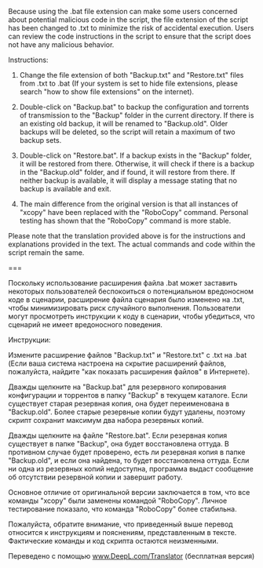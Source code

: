 Because using the .bat file extension can make some users concerned about potential malicious code in the script, the file extension of the script has been changed to .txt to minimize the risk of accidental execution. Users can review the code instructions in the script to ensure that the script does not have any malicious behavior.

Instructions:
1. Change the file extension of both "Backup.txt" and "Restore.txt" files from .txt to .bat (If your system is set to hide file extensions, please search "how to show file extensions" on the internet).

2. Double-click on "Backup.bat" to backup the configuration and torrents of transmission to the "Backup" folder in the current directory. If there is an existing old backup, it will be renamed to "Backup.old". Older backups will be deleted, so the script will retain a maximum of two backup sets.

3. Double-click on "Restore.bat". If a backup exists in the "Backup" folder, it will be restored from there. Otherwise, it will check if there is a backup in the "Backup.old" folder, and if found, it will restore from there. If neither backup is available, it will display a message stating that no backup is available and exit.

4. The main difference from the original version is that all instances of "xcopy" have been replaced with the "RoboCopy" command. Personal testing has shown that the "RoboCopy" command is more stable.

Please note that the translation provided above is for the instructions and explanations provided in the text. The actual commands and code within the script remain the same.

===

Поскольку использование расширения файла .bat может заставить некоторых пользователей беспокоиться о потенциальном вредоносном коде в сценарии, расширение файла сценария было изменено на .txt, чтобы минимизировать риск случайного выполнения. Пользователи могут просмотреть инструкции к коду в сценарии, чтобы убедиться, что сценарий не имеет вредоносного поведения.

Инструкции:

Измените расширение файлов "Backup.txt" и "Restore.txt" с .txt на .bat (Если ваша система настроена на скрытие расширений файлов, пожалуйста, найдите "как показать расширения файлов" в Интернете).

Дважды щелкните на "Backup.bat" для резервного копирования конфигурации и торрентов  в папку "Backup" в текущем каталоге. Если существует старая резервная копия, она будет переименована в "Backup.old". Более старые резервные копии будут удалены, поэтому скрипт сохранит максимум два набора резервных копий.

Дважды щелкните на файле "Restore.bat". Если резервная копия существует в папке "Backup", она будет восстановлена оттуда. В противном случае будет проверено, есть ли резервная копия в папке "Backup.old", и если она найдена, то будет восстановлена оттуда. Если ни одна из резервных копий недоступна, программа выдаст сообщение об отсутствии резервной копии и завершит работу.

Основное отличие от оригинальной версии заключается в том, что все команды "xcopy" были заменены командой "RoboCopy". Личное тестирование показало, что команда "RoboCopy" более стабильна.

Пожалуйста, обратите внимание, что приведенный выше перевод относится к инструкциям и пояснениям, представленным в тексте. Фактические команды и код скрипта остаются неизменными.

Переведено с помощью www.DeepL.com/Translator (бесплатная версия)

